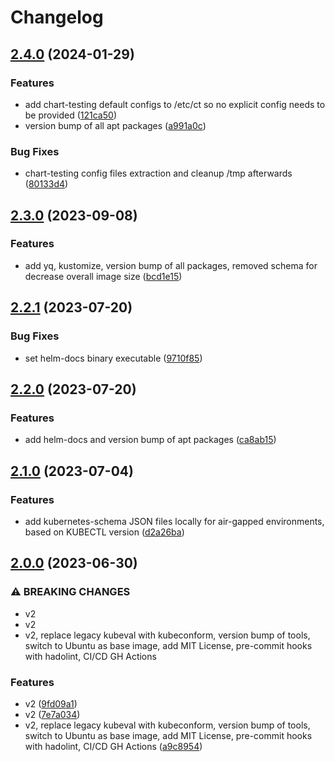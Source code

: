 # Changelog

## [2.4.0](https://github.com/ventx/helm3-ci/compare/2.3.0...2.4.0) (2024-01-29)


### Features

* add chart-testing default configs to /etc/ct so no explicit config needs to be provided ([121ca50](https://github.com/ventx/helm3-ci/commit/121ca50675a412679891757e03ad8776066382e3))
* version bump of all apt packages ([a991a0c](https://github.com/ventx/helm3-ci/commit/a991a0cc6b86015d0c137819ab3dae04489cda53))


### Bug Fixes

* chart-testing config files extraction and cleanup /tmp afterwards ([80133d4](https://github.com/ventx/helm3-ci/commit/80133d475680616cb647a13bea595b7e667fdfe3))

## [2.3.0](https://github.com/ventx/helm3-ci/compare/2.2.1...2.3.0) (2023-09-08)


### Features

* add yq, kustomize, version bump of all packages, removed schema for decrease overall image size ([bcd1e15](https://github.com/ventx/helm3-ci/commit/bcd1e154ab8b04d355b1231d29e39f487ad34dd7))

## [2.2.1](https://github.com/ventx/helm3-ci/compare/2.2.0...2.2.1) (2023-07-20)


### Bug Fixes

* set helm-docs binary executable ([9710f85](https://github.com/ventx/helm3-ci/commit/9710f859f7a7bb30feef860352143c1afdbff787))

## [2.2.0](https://github.com/ventx/helm3-ci/compare/2.1.0...2.2.0) (2023-07-20)


### Features

* add helm-docs and version bump of apt packages ([ca8ab15](https://github.com/ventx/helm3-ci/commit/ca8ab15bac8931b81b1652c4fc228de6d0e4a4c3))

## [2.1.0](https://github.com/ventx/helm3-ci/compare/2.0.0...2.1.0) (2023-07-04)


### Features

* add kubernetes-schema JSON files locally for air-gapped environments, based on KUBECTL version ([d2a26ba](https://github.com/ventx/helm3-ci/commit/d2a26ba1fa5c9ef8dd0f8fbfbafa52dc8b547484))

## [2.0.0](https://github.com/ventx/helm3-ci/compare/1.1.0...2.0.0) (2023-06-30)


### ⚠ BREAKING CHANGES

* v2
* v2
* v2, replace legacy kubeval with kubeconform, version bump of tools, switch to Ubuntu as base image, add MIT License, pre-commit hooks with hadolint, CI/CD GH Actions

### Features

* v2 ([9fd09a1](https://github.com/ventx/helm3-ci/commit/9fd09a1f1cc83f1bcc0cdc54eb9e53abb3eb3f61))
* v2 ([7e7a034](https://github.com/ventx/helm3-ci/commit/7e7a034ab380b1227c52fdb41307663265a4bd86))
* v2, replace legacy kubeval with kubeconform, version bump of tools, switch to Ubuntu as base image, add MIT License, pre-commit hooks with hadolint, CI/CD GH Actions ([a9c8954](https://github.com/ventx/helm3-ci/commit/a9c895476c6eea521dfd9e997fee334aff4a9f9e))
